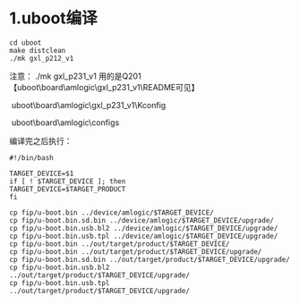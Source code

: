 # 1.uboot编译

```
cd uboot
make distclean
./mk gxl_p212_v1
```

注意： ./mk gxl_p231_v1 用的是Q201 【uboot\board\amlogic\gxl_p231_v1\README可见】

​	uboot\board\amlogic\gxl_p231_v1\Kconfig

​	uboot\board\amlogic\configs 

编译完之后执行：

```
#!/bin/bash

TARGET_DEVICE=$1
if [ ! $TARGET_DEVICE ]; then
TARGET_DEVICE=$TARGET_PRODUCT
fi

cp fip/u-boot.bin ../device/amlogic/$TARGET_DEVICE/
cp fip/u-boot.bin.sd.bin ../device/amlogic/$TARGET_DEVICE/upgrade/
cp fip/u-boot.bin.usb.bl2 ../device/amlogic/$TARGET_DEVICE/upgrade/
cp fip/u-boot.bin.usb.tpl ../device/amlogic/$TARGET_DEVICE/upgrade/
cp fip/u-boot.bin ../out/target/product/$TARGET_DEVICE/
cp fip/u-boot.bin ../out/target/product/$TARGET_DEVICE/upgrade/
cp fip/u-boot.bin.sd.bin ../out/target/product/$TARGET_DEVICE/upgrade/
cp fip/u-boot.bin.usb.bl2 ../out/target/product/$TARGET_DEVICE/upgrade/
cp fip/u-boot.bin.usb.tpl ../out/target/product/$TARGET_DEVICE/upgrade/
```

